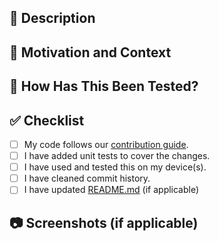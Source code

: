 <!-- Thanks for taking the time to write this Pull Request ❤️ -->

## 🚀 Description
<!-- Describe your changes in detail -->

## 📄 Motivation and Context
<!-- Why is this change required? What problem does it solve? -->
<!-- If it fixes an open issue, please link to the issue here. -->

## 🧪 How Has This Been Tested?
<!-- Please describe in detail how you tested your changes. -->
<!-- Include details of your testing environment, tests ran to see how -->
<!-- your change affects other areas of the code, etc. -->

## ✅ Checklist
<!--- Just put an `x` in all the boxes that apply. -->
- [ ] My code follows our [contribution guide](https://github.com/smellouk/kamper/blob/develop/CONTRIBUTING.md).
- [ ] I have added unit tests to cover the changes.
- [ ] I have used and tested this on my device(s).
- [ ] I have cleaned commit history.
- [ ] I have updated [README.md](https://github.com/smellouk/kamper/blob/develop/README.md) (if applicable)

## 📷 Screenshots (if applicable)
<!-- Please provide a screenshot of your change -->
